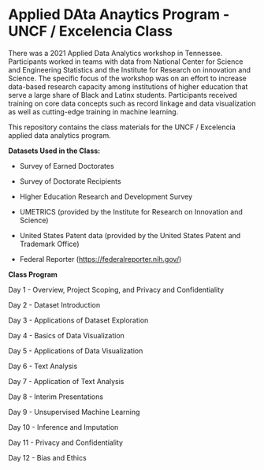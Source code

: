 # Applied DAta Anaytics Program - UNCF / Excelencia Class
There was a 2021 Applied Data Analytics workshop in Tennessee. Participants worked in teams with data from National Center for Science and Engineering Statistics and the Institute for Research on innovation and Science. The specific focus of the workshop was on an effort to increase data-based research capacity among institutions of higher education that serve a large share of Black and Latinx students. Participants received training on core data concepts such as record linkage and data visualization as well as cutting-edge training in machine learning.

This repository contains the class materials for the UNCF / Excelencia applied data analytics program.

**Datasets Used in the Class:**

* Survey of Earned Doctorates

* Survey of Doctorate Recipients

* Higher Education Research and Development Survey

* UMETRICS (provided by the Institute for Research on Innovation and Science)

* United States Patent data (provided by the United States Patent and Trademark Office)

* Federal Reporter (https://federalreporter.nih.gov/) 


**Class Program**

Day 1 - Overview, Project Scoping, and Privacy and Confidentiality 

Day 2 - Dataset Introduction

Day 3 - Applications of Dataset Exploration

Day 4 - Basics of Data Visualization

Day 5 - Applications of Data Visualization

Day 6 - Text Analysis

Day 7 - Application of Text Analysis

Day 8 - Interim Presentations

Day 9 - Unsupervised Machine Learning 

Day 10 - Inference and Imputation

Day 11 - Privacy and Confidentiality

Day 12 - Bias and Ethics

